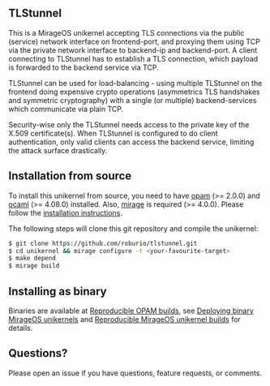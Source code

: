 ## TLStunnel

This is a MirageOS unikernel accepting TLS connections via the public (service)
network interface on frontend-port, and proxying them using TCP via the private
network interface to backend-ip and backend-port. A client connecting to
TLStunnel has to establish a TLS connection, which payload is forwarded to the
backend service via TCP.

TLStunnel can be used for load-balancing - using multiple TLStunnel on the
frontend doing expensive crypto operations (asymmetrics TLS handshakes and
symmetric cryptography) with a single (or multiple) backend-services which
communicate via plain TCP.

Security-wise only the TLStunnel needs access to the private key of the X.509
certificate(s). When TLStunnel is configured to do client authentication, only
valid clients can access the backend service, limiting the attack surface
drastically.

## Installation from source

To install this unikernel from source, you need to have
[opam](https://opam.ocaml.org) (>= 2.0.0) and
[ocaml](https://ocaml.org) (>= 4.08.0) installed. Also,
[mirage](https://mirageos.org) is required (>= 4.0.0). Please follow the
[installation instructions](https://mirageos.org/wiki/install).

The following steps will clone this git repository and compile the unikernel:

```bash
$ git clone https://github.com/roburio/tlstunnel.git
$ cd unikernel && mirage configure -t <your-favourite-target>
$ make depend
$ mirage build
```

## Installing as binary

Binaries are available at [Reproducible OPAM
builds](https://builds.robur.coop/job/tlstunnel/), see [Deploying binary MirageOS
unikernels](https://hannes.robur.coop/Posts/Deploy) and [Reproducible MirageOS
unikernel builds](https://hannes.robur.coop/Posts/ReproducibleOPAM) for details.

## Questions?

Please open an issue if you have questions, feature requests, or comments.
